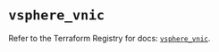 # `vsphere_vnic`

Refer to the Terraform Registry for docs: [`vsphere_vnic`](https://registry.terraform.io/providers/hashicorp/vsphere/2.8.1/docs/resources/vnic).
